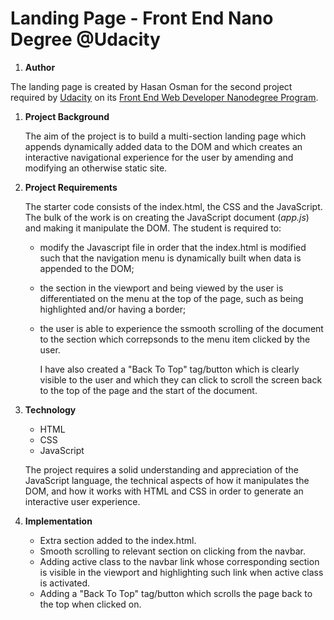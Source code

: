 # Landing Page - Front End Nano Degree @Udacity

1. **Author**

The landing page is created by Hasan Osman for the second project required by [Udacity](https://www.udacity.com) on its [Front End Web Developer Nanodegree Program](https://www.udacity.com/course/front-end-web-developer-nanodegree--nd0011#batBeacon669272058893
).


1. **Project Background**

	The aim of the project is to build a multi-section landing page which appends dynamically added data to the DOM and which creates an interactive navigational experience for the user by amending and modifying an otherwise static site.   
	
	
1. **Project Requirements**
	
	The starter code consists of the index.html, the CSS and the JavaScript. The bulk of the work is on creating the JavaScript document (*app.js*) and making it manipulate the DOM. The student is required to:
	
	
	* modify the Javascript file in order that the index.html is modified such that the navigation menu is dynamically built when data is appended to the DOM;
		
	* the section in the viewport and being viewed by the user is differentiated on the menu at the top of the page, such as being highlighted and/or having a border;
		
	* the user is able to experience the ssmooth scrolling of the document to the section which correpsonds to the menu item clicked by the user.
		
		I have also created a "Back To Top" tag/button which is clearly visible to the user and which they can click to scroll the screen back to the top of the page and the start of the document.
		
		
1. **Technology**
	* HTML
	* CSS
	* JavaScript
	
	The project requires a solid understanding and appreciation of the JavaScript language, the technical aspects of how it manipulates the DOM, and how it works with HTML and CSS in order to generate an interactive user experience. 

1. **Implementation**
	* Extra section added to the index.html.
	* Smooth scrolling to relevant section on clicking from the navbar.
	* Adding active class to the navbar link whose corresponding section is visible in the viewport and highlighting such link when active class is activated. 
	* Adding a "Back To Top" tag/button which scrolls the page back to the top when clicked on. 
	
	